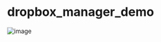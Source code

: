 # dropbox_manager_demo
![image](https://user-images.githubusercontent.com/92375121/234260331-bf24a153-efaa-4f3b-9d29-c542b652a32c.png)
